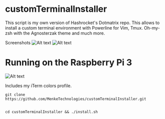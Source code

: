 # customTerminalInstaller

This script is my own version of Hashrocket's Dotmatrix repo.  This allows to install a custom terminal environment with
Powerline for Vim, Tmux.  Oh-my-zsh with the Agnosterzak theme and much more.



Screenshots
![Alt text](/tmuxfinal.png?raw=true)
![Alt text](/tmuxfinal2.png?raw=true)
# Running on the Raspberry Pi 3
![Alt text](/tmuxfinal3.png?raw=true)

Includes my iTerm colors profile.



```
git clone https://github.com/MenkeTechnologies/customTerminalInstaller.git


cd customTerminalInstaller && ./install.sh
```

